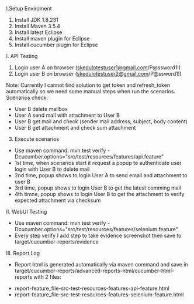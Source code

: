 I.Setup Enviroment
1. Install JDK 1.8.231
2. Install Maven 3.5.4
3. Install latest Eclipse
4. Install maven plugin for Eclipse
5. Install cucumber plugin for Eclipse

I. API Testing
1. Login user A on browser (skedulotestuser1@gmail.com/P@ssword1!)
2. Login user B on browser (skedulotestuser2@gmail.com/P@ssword1!)

Note: Currently I cannot find solution to get token and refresh_token automatically so we need some manual steps when run the scenarios.
Scenarios check:
- User B delete mailbox
- User A send mail with attachment to User B
- User B get mail and check (sender mail address, subject, body content)
- User B get attachment and check sum attachment

3. Execute scenarios
- Use maven command: mvn test verify -Dcucumber.options="src/test/resources/features/api.feature"
- 1st time, when scenarios start it request a popup to authenticate user login with User B to delete mail
- 2nd time, popup shows to login User A to send email and attachment to user B
- 3rd time, popup shows to login User B to get the latest comming mail
- 4th timne, popup shows to login User B to get the attachment to verify expected attachment via checksum

II. WebUI Testing
- Use maven command: mvn test verify -Dcucumber.options="src/test/resources/features/selenium.feature"
- Every step verify I add step to take evidence screenshot then save to target/cucumber-reports/evidence

III. Report Log
- Report html is generated automatically via maven command and save in target/cucumber-reports/advanced-reports-html/cucumber-html-reports with 2 files:
+ report-feature_file-src-test-resources-features-api-feature.html
+ report-feature_file-src-test-resources-features-selenium-feature.html

